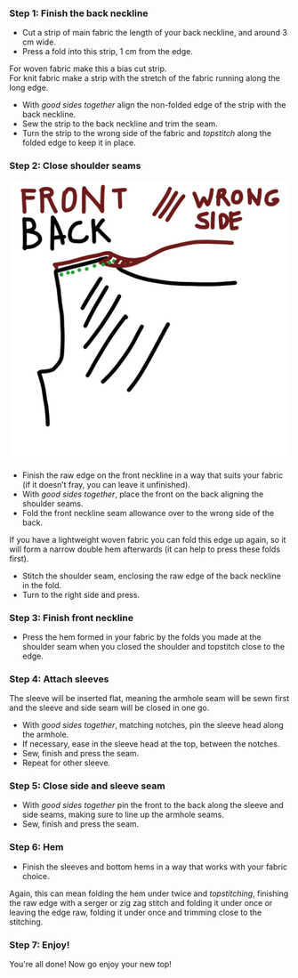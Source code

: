 
### Step 1: Finish the back neckline

- Cut a strip of main fabric the length of your back neckline, and around 3 cm wide.
- Press a fold into this strip, 1 cm from the edge.

<Tip>

For woven fabric make this a bias cut strip.  
For knit fabric make a strip with the stretch of the fabric running along the long edge.

</Tip>

- With *good sides together* align the non-folded edge of the strip with the back neckline.
- Sew the strip to the back neckline and trim the seam. 
- Turn the strip to the wrong side of the fabric and *topstitch* along the folded edge to keep it in place.

### Step 2: Close shoulder seams

![This drawing was too nice not to use](neckline.jpg)

- Finish the raw edge on the front neckline in a way that suits your fabric (if it doesn’t fray, you can leave it unfinished).
- With *good sides together*, place the front on the back aligning the shoulder seams.
- Fold the front neckline seam allowance over to the wrong side of the back.

<Note>

If you have a lightweight woven fabric you can fold this edge up again, so it will form a narrow double hem afterwards (it can help to press these folds first).

</Note>

- Stitch the shoulder seam, enclosing the raw edge of the back neckline in the fold.
- Turn to the right side and press.

### Step 3: Finish front neckline

- Press the hem formed in your fabric by the folds you made at the shoulder seam when you closed the shoulder and topstitch close to the edge.
 
### Step 4: Attach sleeves

The sleeve will be inserted flat, meaning the armhole seam will be sewn first and the sleeve and side seam will be closed in one go.

- With *good sides together*, matching notches, pin the sleeve head along the armhole.
- If necessary, ease in the sleeve head at the top, between the notches.
- Sew, finish and press the seam.
- Repeat for other sleeve.

### Step 5: Close side and sleeve seam

- With *good sides together* pin the front to the back along the sleeve and side seams, making sure to line up the armhole seams.
- Sew, finish and press the seam.

### Step 6: Hem

- Finish the sleeves and bottom hems in a way that works with your fabric choice. 

<Note>

Again, this can mean folding the hem under twice and *topstitching*, finishing the raw edge with a serger
or zig zag stitch and folding it under once or leaving the edge raw, folding it under once and
trimming close to the stitching.

</Note>

### Step 7: Enjoy!

You're all done! Now go enjoy your new top!
